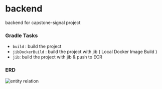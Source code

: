 # backend
backend for capstone-signal project


### Gradle Tasks
- `build` : build the project
- `jibDockerBuild` : build the project with jib ( Local Docker Image Build )
- `jib`: build the project with jib & push to ECR

### ERD
![entity relation](https://user-images.githubusercontent.com/43488326/163690749-8d74ecd2-ff62-448d-8ea8-4814ab2a9d54.png)

